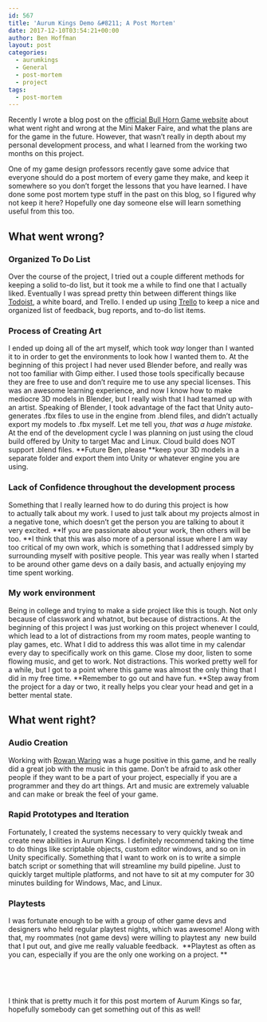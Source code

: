 ```yaml
---
id: 567
title: 'Aurum Kings Demo &#8211; A Post Mortem'
date: 2017-12-10T03:54:21+00:00
author: Ben Hoffman
layout: post
categories:
  - aurumkings
  - General
  - post-mortem
  - project
tags:
  - post-mortem
---
```

Recently I wrote a blog post on the <a href="https://bullhorngames.com/2017/12/01/this-week-at-bull-horn-games-12-1/" target="_blank" rel="noopener">official Bull Horn Game website</a> about what went right and wrong at the Mini Maker Faire, and what the plans are for the game in the future. However, that wasn&#8217;t really in depth about my personal development process, and what I learned from the working two months on this project.

One of my game design professors recently gave some advice that everyone should do a post mortem of every game they make, and keep it somewhere so you don&#8217;t forget the lessons that you have learned. I have done some post mortem type stuff in the past on this blog, so I figured why not keep it here? Hopefully one day someone else will learn something useful from this too.

## What went wrong?

### Organized To Do List

Over the course of the project, I tried out a couple different methods for keeping a solid to-do list, but it took me a while to find one that I actually liked. Eventually I was spread pretty thin between different things like <a href="http://todoist.com" target="_blank" rel="noopener">Todoist</a>, a white board, and Trello. I ended up using <a href="http://trello.com" target="_blank" rel="noopener">Trello</a> to keep a nice and organized list of feedback, bug reports, and to-do list items.

### Process of Creating Art

I ended up doing all of the art myself, which took _way_ longer than I wanted it to in order to get the environments to look how I wanted them to. At the beginning of this project I had never used Blender before, and really was not too familiar with Gimp either. I used those tools specifically because they are free to use and don&#8217;t require me to use any special licenses. This was an awesome learning experience, and now I know how to make mediocre 3D models in Blender, but I really wish that I had teamed up with an artist. Speaking of Blender, I took advantage of the fact that Unity auto-generates .fbx files to use in the engine from .blend files, and didn&#8217;t actually export my models to .fbx myself. Let me tell you, _that was a huge mistake._ At the end of the development cycle I was planning on just using the cloud build offered by Unity to target Mac and Linux. Cloud build does NOT support .blend files. **Future Ben, please **keep your 3D models in a separate folder and export them into Unity or whatever engine you are using.

### Lack of Confidence throughout the development process

Something that I really learned how to do during this project is how to actually talk about my work. I used to just talk about my projects almost in a negative tone, which doesn&#8217;t get the person you are talking to about it very excited. **If you are passionate about your work, then others will be too. **I think that this was also more of a personal issue where I am way too critical of my own work, which is something that I addressed simply by surrounding myself with positive people. This year was really when I started to be around other game devs on a daily basis, and actually enjoying my time spent working.

### My work environment

Being in college and trying to make a side project like this is tough. Not only because of classwork and whatnot, but because of distractions. At the beginning of this project I was just working on this project whenever I could, which lead to a lot of distractions from my room mates, people wanting to play games, etc. What I did to address this was allot time in my calendar every day to specifically work on this game. Close my door, listen to some flowing music, and get to work. Not distractions. This worked pretty well for a while, but I got to a point where this game was almost the only thing that I did in my free time. **Remember to go out and have fun. **Step away from the project for a day or two, it really helps you clear your head and get in a better mental state.

## What went right?

### Audio Creation

Working with <a href="https://twitter.com/theTreeSerok?lang=en" target="_blank" rel="noopener">Rowan Waring</a> was a huge positive in this game, and he really did a great job with the music in this game. Don&#8217;t be afraid to ask other people if they want to be a part of your project, especially if you are a programmer and they do art things. Art and music are extremely valuable and can make or break the feel of your game.

### Rapid Prototypes and Iteration

Fortunately, I created the systems necessary to very quickly tweak and create new abilities in Aurum Kings. I definitely recommend taking the time to do things like scriptable objects, custom editor windows, and so on in Unity specifically. Something that I want to work on is to write a simple batch script or something that will streamline my build pipeline. Just to quickly target multiple platforms, and not have to sit at my computer for 30 minutes building for Windows, Mac, and Linux.

### Playtests

I was fortunate enough to be with a group of other game devs and designers who held regular playtest nights, which was awesome! Along with that, my roommates (not game devs) were willing to playtest any  new build that I put out, and give me really valuable feedback.  **Playtest as often as you can, especially if you are the only one working on a project. **

&nbsp;

&nbsp;

I think that is pretty much it for this post mortem of Aurum Kings so far, hopefully somebody can get something out of this as well!
